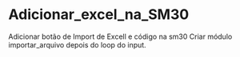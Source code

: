 # Adicionar_excel_na_SM30
Adicionar botão de Import de Excell e código na sm30
Criar módulo importar_arquivo depois do loop do input.

